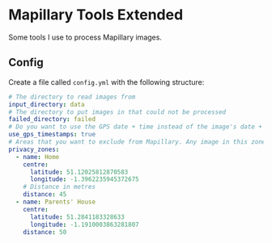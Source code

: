 # Mapillary Tools Extended

Some tools I use to process Mapillary images.

## Config

Create a file called `config.yml` with the following structure:

```yaml
# The directory to read images from
input_directory: data
# The directory to put images in that could not be processed
failed_directory: failed
# Do you want to use the GPS date + time instead of the image's date + time
use_gps_timestamps: true
# Areas that you want to exclude from Mapillary. Any image in this zone will be moved to the failed_directory
privacy_zones:
  - name: Home
    centre:
      latitude: 51.12025812870583
      longitude: -1.3962235945372675
    # Distance in metres
    distance: 45
  - name: Parents' House
    centre:
      latitude: 51.2841183328633
      longitude: -1.1910003863281807
    distance: 50
```
